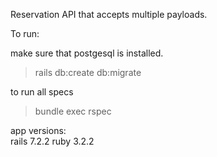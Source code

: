 Reservation API that accepts multiple payloads.

To run:

make sure that postgesql is installed.
> rails db:create db:migrate

to run all specs
> bundle exec rspec

app versions:<br>
rails 7.2.2
ruby 3.2.2
